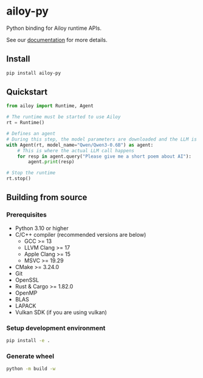 # ailoy-py

Python binding for Ailoy runtime APIs.

See our [documentation](https://brekkylab.github.io/ailoy) for more details.

## Install

```bash
pip install ailoy-py
```

## Quickstart

```python
from ailoy import Runtime, Agent

# The runtime must be started to use Ailoy
rt = Runtime()

# Defines an agent
# During this step, the model parameters are downloaded and the LLM is set up for execution
with Agent(rt, model_name="Qwen/Qwen3-0.6B") as agent:
    # This is where the actual LLM call happens
    for resp in agent.query("Please give me a short poem about AI"):
        agent.print(resp)

# Stop the runtime
rt.stop()
```

## Building from source

### Prerequisites

- Python 3.10 or higher
- C/C++ compiler
  (recommended versions are below)
  - GCC >= 13
  - LLVM Clang >= 17
  - Apple Clang >= 15
  - MSVC >= 19.29
- CMake >= 3.24.0
- Git
- OpenSSL
- Rust & Cargo >= 1.82.0
- OpenMP
- BLAS
- LAPACK
- Vulkan SDK (if you are using vulkan)


### Setup development environment

```bash
pip install -e .
```

### Generate wheel

```bash
python -m build -w
```
